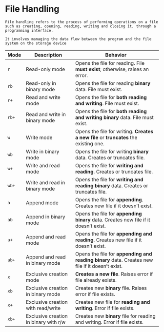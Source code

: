 # File Handling

    File handling refers to the process of performing operations on a file such as creating, opening, reading, writing and closing it, through a programming interface. 

    It involves managing the data flow between the program and the file system on the storage device

| **Mode** | **Description**                       | **Behavior**                                                                                    |
| -------- | ------------------------------------- | ----------------------------------------------------------------------------------------------- |
| `r`      | Read-only mode                        | Opens the file for reading. File **must exist**; otherwise, raises an error.                    |
| `rb`     | Read-only in binary mode              | Opens the file for reading **binary** data. File must exist.                                    |
| `r+`     | Read and write mode                   | Opens the file for **both reading and writing**. File must exist.                               |
| `rb+`    | Read and write in binary mode         | Opens the file for **both reading and writing binary** data. File must exist.                   |
| `w`      | Write mode                            | Opens the file for writing. **Creates a new file** or **truncates** the existing one.           |
| `wb`     | Write in binary mode                  | Opens the file for writing **binary** data. Creates or truncates file.                          |
| `w+`     | Write and read mode                   | Opens the file for **writing and reading**. Creates or truncates file.                          |
| `wb+`    | Write and read in binary mode         | Opens the file for **writing and reading binary** data. Creates or truncates file.              |
| `a`      | Append mode                           | Opens the file for **appending**. Creates new file if it doesn’t exist.                         |
| `ab`     | Append in binary mode                 | Opens the file for **appending binary** data. Creates new file if it doesn’t exist.             |
| `a+`     | Append and read mode                  | Opens the file for **appending and reading**. Creates new file if it doesn’t exist.             |
| `ab+`    | Append and read in binary mode        | Opens the file for **appending and reading binary** data. Creates new file if it doesn’t exist. |
| `x`      | Exclusive creation mode               | **Creates a new file**. Raises error if file already exists.                                    |
| `xb`     | Exclusive creation in binary mode     | Creates new **binary** file. Raises error if file exists.                                       |
| `x+`     | Exclusive creation with read/write    | Creates new file for **reading and writing**. Error if file exists.                             |
| `xb+`    | Exclusive creation in binary with r/w | Creates new **binary** file for reading and writing. Error if file exists.                      |

